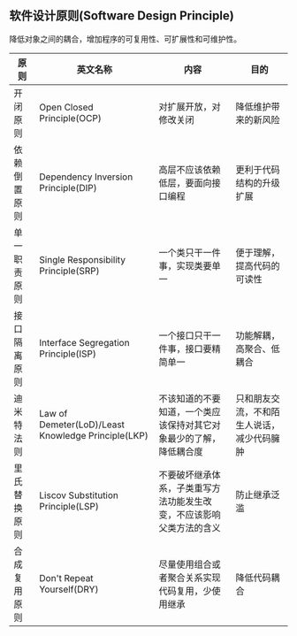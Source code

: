 ## 软件设计原则(Software Design Principle)

降低对象之间的耦合，增加程序的可复用性、可扩展性和可维护性。

|原则|英文名称|内容|目的|
|--|--|--|--|
|开闭原则|Open Closed Principle(OCP)|对扩展开放，对修改关闭|降低维护带来的新风险|
|依赖倒置原则|Dependency Inversion Principle(DIP)|高层不应该依赖低层，要面向接口编程|更利于代码结构的升级扩展|
|单一职责原则|Single Responsibility Principle(SRP)|一个类只干一件事，实现类要单一|便于理解，提高代码的可读性|
|接口隔离原则|Interface Segregation Principle(ISP)|一个接口只干一件事，接口要精简单一|功能解耦，高聚合、低耦合|
|迪米特法则|Law of Demeter(LoD)/Least Knowledge Principle(LKP)|不该知道的不要知道，一个类应该保持对其它对象最少的了解，降低耦合度|只和朋友交流，不和陌生人说话，减少代码臃肿|
|里氏替换原则|Liscov Substitution Principle(LSP)|不要破坏继承体系，子类重写方法功能发生改变，不应该影响父类方法的含义|防止继承泛滥|
|合成复用原则|Don't Repeat Yourself(DRY)|尽量使用组合或者聚合关系实现代码复用，少使用继承|降低代码耦合|